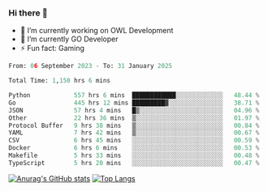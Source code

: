 ### Hi there 👋 

- 🔭 I’m currently working on OWL Development
- 🌱 I’m currently GO Developer
-  ⚡ Fun fact: Gaming
  
  <!--
- 👯 I’m looking to collaborate on ...
- 🤔 I’m looking for help with ...
- 💬 Ask me about ...
- 📫 How to reach me: ...
- 😄 Pronouns: ...
-->

<!--START_SECTION:waka-->

```python
From: 06 September 2023 - To: 31 January 2025

Total Time: 1,150 hrs 6 mins

Python            557 hrs 6 mins  ████████████░░░░░░░░░░░░░   48.44 %
Go                445 hrs 12 mins █████████▓░░░░░░░░░░░░░░░   38.71 %
JSON              57 hrs 4 mins   █▒░░░░░░░░░░░░░░░░░░░░░░░   04.96 %
Other             22 hrs 36 mins  ▒░░░░░░░░░░░░░░░░░░░░░░░░   01.97 %
Protocol Buffer   9 hrs 38 mins   ▒░░░░░░░░░░░░░░░░░░░░░░░░   00.84 %
YAML              7 hrs 42 mins   ▒░░░░░░░░░░░░░░░░░░░░░░░░   00.67 %
CSV               6 hrs 45 mins   ░░░░░░░░░░░░░░░░░░░░░░░░░   00.59 %
Docker            6 hrs 6 mins    ░░░░░░░░░░░░░░░░░░░░░░░░░   00.53 %
Makefile          5 hrs 33 mins   ░░░░░░░░░░░░░░░░░░░░░░░░░   00.48 %
TypeScript        5 hrs 20 mins   ░░░░░░░░░░░░░░░░░░░░░░░░░   00.47 %
```

<!--END_SECTION:waka-->

[![Anurag's GitHub stats](https://github-readme-stats.vercel.app/api?username=aebalz&show_icons=true&theme=codeSTACKr)](https://github.com/anuraghazra/github-readme-stats)
[![Top Langs](https://github-readme-stats.vercel.app/api/top-langs/?username=aebalz&layout=compact&card_width=350&theme=codeSTACKr)](https://github.com/anuraghazra/github-readme-stats)
<!-- [![Readme Card](https://github-readme-stats.vercel.app/api/pin/?username=aebalz&repo=go-gin-gone&show_owner=true)](https://github.com/anuraghazra/github-readme-stats)-->
